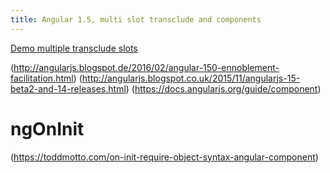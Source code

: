 ```yaml
---
title: Angular 1.5, multi slot transclude and components
---
```


[Demo multiple transclude slots](http://plnkr.co/edit/73qiILR5JRrg0NBlqw10?p=preview)

(http://angularjs.blogspot.de/2016/02/angular-150-ennoblement-facilitation.html)
(http://angularjs.blogspot.co.uk/2015/11/angularjs-15-beta2-and-14-releases.html)
(https://docs.angularjs.org/guide/component)
# ngOnInit
(https://toddmotto.com/on-init-require-object-syntax-angular-component)
